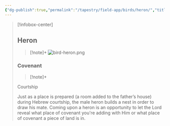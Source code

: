 ```yaml
---
{"dg-publish":true,"permalink":"/tapestry/field-app/birds/heron/","title":"Heron","tags":["covenants/animals/birds"],"dgHomeLink":true,"dgEnableSearch":true}
---
```


> [!infobox-center] 
> ## Heron
> > [!note]+
> ![bird-heron.png](/img/user/File%20Vault/Field%20App/birds/bird-heron.png)
> ### Covenant
>> [!note]+ 
>  <p class="note first">Courtship</p>
>  
><p class="note second">Just as a place is prepared (a room added to the father’s house) during Hebrew courtship, the male heron builds a nest in order to draw his mate. Coming upon a heron is an opportunity to let the Lord reveal what place of covenant you're adding with Him or what place of covenant a piece of land is in.</p>



